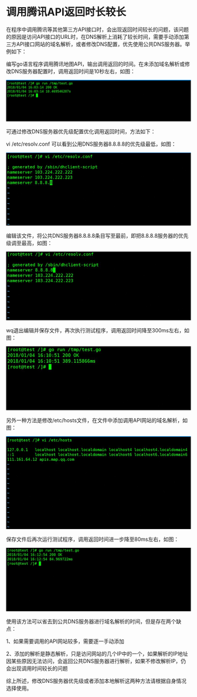 # 调用腾讯API返回时长较长

在程序中调用腾讯等其他第三方API接口时，会出现返回时间较长的问题，该问题的原因是访问API接口的URL时，在DNS解析上消耗了较长时间，需要手动添加第三方API接口网站的域名解析，或者修改DNS配置，优先使用公共DNS服务器。举例如下：

编写go语言程序调用腾讯地图API，输出调用返回的时间。在未添加域名解析或修改DNS服务器配置时，调用返回时间是10秒左右，如图：

![](https://github.com/jdcloudcom/cn/blob/cn-VirtualMachine-Linux/image/Elastic-Compute/Virtual-Machine/Linux/%E8%B0%83%E7%94%A8%E8%85%BE%E8%AE%AFAPI%E8%BF%94%E5%9B%9E%E6%97%B6%E9%95%BF%E8%BE%83%E9%95%BF01.png)

可通过修改DNS服务器优先级配置优化调用返回时间，方法如下：

vi /etc/resolv.conf 可以看到公用DNS服务器8.8.8.8的优先级最低，如图：

![](https://github.com/jdcloudcom/cn/blob/cn-VirtualMachine-Linux/image/Elastic-Compute/Virtual-Machine/Linux/%E8%B0%83%E7%94%A8%E8%85%BE%E8%AE%AFAPI%E8%BF%94%E5%9B%9E%E6%97%B6%E9%95%BF%E8%BE%83%E9%95%BF02.png)

编辑该文件，将公共DNS服务器8.8.8.8条目写至最前，即把8.8.8.8服务器的优先级调至最高，如图：

![](https://github.com/jdcloudcom/cn/blob/cn-VirtualMachine-Linux/image/Elastic-Compute/Virtual-Machine/Linux/%E8%B0%83%E7%94%A8%E8%85%BE%E8%AE%AFAPI%E8%BF%94%E5%9B%9E%E6%97%B6%E9%95%BF%E8%BE%83%E9%95%BF03.png)

wq退出编辑并保存文件，再次执行测试程序，调用返回时间降至300ms左右，如图：

![](https://github.com/jdcloudcom/cn/blob/cn-VirtualMachine-Linux/image/Elastic-Compute/Virtual-Machine/Linux/%E8%B0%83%E7%94%A8%E8%85%BE%E8%AE%AFAPI%E8%BF%94%E5%9B%9E%E6%97%B6%E9%95%BF%E8%BE%83%E9%95%BF04.png)

另外一种方法是修改/etc/hosts文件，在文件中添加调用API网站的域名解析，如图：

![](https://github.com/jdcloudcom/cn/blob/cn-VirtualMachine-Linux/image/Elastic-Compute/Virtual-Machine/Linux/%E8%B0%83%E7%94%A8%E8%85%BE%E8%AE%AFAPI%E8%BF%94%E5%9B%9E%E6%97%B6%E9%95%BF%E8%BE%83%E9%95%BF05.png)

保存文件后再次运行测试程序，调用返回时间进一步降至80ms左右，如图：

![](https://github.com/jdcloudcom/cn/blob/cn-VirtualMachine-Linux/image/Elastic-Compute/Virtual-Machine/Linux/%E8%B0%83%E7%94%A8%E8%85%BE%E8%AE%AFAPI%E8%BF%94%E5%9B%9E%E6%97%B6%E9%95%BF%E8%BE%83%E9%95%BF06.png)

使用该方法可以省去到公共DNS服务器进行域名解析的时间，但是存在两个缺点：

1、如果需要调用的API网站较多，需要逐一手动添加

2、添加的解析是静态解析，只是访问网站的几个IP中的一个，如果解析的IP地址因某些原因无法访问，会返回公共DNS服务器进行解析，如果不修改解析IP，仍会出现调用时间较长的问题

综上所述，修改DNS服务器优先级或者添加本地解析这两种方法请根据自身情况选择使用。